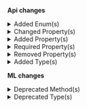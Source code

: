 **Api changes**

<details>
<summary>Added Enum(s)</summary>

- added enum `Frozen` to type `CartState` (file:/home/runner/work/commercetools-api-reference/commercetools-api-reference/commercetools-api-reference/api-specs/api/types/cart/CartState.raml:9:4)
</details>


<details>
<summary>Changed Property(s)</summary>

- :warning: changed property `amount` of type `Transaction` from type `TypedMoney` to `CentPrecisionMoney` (file:/home/runner/work/commercetools-api-reference/commercetools-api-reference/commercetools-api-reference/api-specs/api/types/payment/Transaction.raml:18:2)
- :warning: changed property `assets` of type `ProductAddVariantAction` from type `Asset[]` to `AssetDraft[]` (file:/home/runner/work/commercetools-api-reference/commercetools-api-reference/commercetools-api-reference/api-specs/api/types/product/updates/ProductAddVariantAction.raml:33:2)
</details>


<details>
<summary>Added Property(s)</summary>

- added property `conflictingPrice` to type `DuplicatePriceScopeError` (file:/home/runner/work/commercetools-api-reference/commercetools-api-reference/commercetools-api-reference/api-specs/api/types/error/DuplicatePriceScopeError.raml:16:2)
- added property `createdAt` to type `AssignedProductSelection` (file:/home/runner/work/commercetools-api-reference/commercetools-api-reference/commercetools-api-reference/api-specs/api/types/product-selection/AssignedProductSelection.raml:12:2)
</details>


<details>
<summary>Required Property(s)</summary>

- changed property `discounted` of type `StagedStandalonePrice` to be optional (file:/home/runner/work/commercetools-api-reference/commercetools-api-reference/commercetools-api-reference/api-specs/api/types/standalone-price/StagedStandalonePrice.raml:12:2)
</details>


<details>
<summary>Removed Property(s)</summary>

- :warning: removed property `conflictingPrices` from type `DuplicatePriceScopeError` (file:/home/runner/work/commercetools-api-reference/commercetools-api-reference/commercetools-api-reference-previous/api-specs/api/types/error/DuplicatePriceScopeError.raml:16:2)
</details>


<details>
<summary>Added Type(s)</summary>

- added type `CartFreezeCartAction` (file:/home/runner/work/commercetools-api-reference/commercetools-api-reference/commercetools-api-reference/api-specs/api/types/types.raml:178:0)
- added type `CartUnfreezeCartAction` (file:/home/runner/work/commercetools-api-reference/commercetools-api-reference/commercetools-api-reference/api-specs/api/types/types.raml:229:0)
- added type `DuplicatePriceKeyError` (file:/home/runner/work/commercetools-api-reference/commercetools-api-reference/commercetools-api-reference/api-specs/api/types/types.raml:424:0)
- added type `ProductPriceAddedMessage` (file:/home/runner/work/commercetools-api-reference/commercetools-api-reference/commercetools-api-reference/api-specs/api/types/types.raml:750:0)
- added type `ProductPriceChangedMessage` (file:/home/runner/work/commercetools-api-reference/commercetools-api-reference/commercetools-api-reference/api-specs/api/types/types.raml:751:0)
- added type `ProductPriceKeySetMessage` (file:/home/runner/work/commercetools-api-reference/commercetools-api-reference/commercetools-api-reference/api-specs/api/types/types.raml:755:0)
- added type `ProductPriceModeSetMessage` (file:/home/runner/work/commercetools-api-reference/commercetools-api-reference/commercetools-api-reference/api-specs/api/types/types.raml:756:0)
- added type `ProductPriceRemovedMessage` (file:/home/runner/work/commercetools-api-reference/commercetools-api-reference/commercetools-api-reference/api-specs/api/types/types.raml:757:0)
- added type `ProductPricesSetMessage` (file:/home/runner/work/commercetools-api-reference/commercetools-api-reference/commercetools-api-reference/api-specs/api/types/types.raml:758:0)
- added type `StandalonePriceKeySetMessage` (file:/home/runner/work/commercetools-api-reference/commercetools-api-reference/commercetools-api-reference/api-specs/api/types/types.raml:796:0)
- added type `ProductPriceAddedMessagePayload` (file:/home/runner/work/commercetools-api-reference/commercetools-api-reference/commercetools-api-reference/api-specs/api/types/types.raml:911:0)
- added type `ProductPriceChangedMessagePayload` (file:/home/runner/work/commercetools-api-reference/commercetools-api-reference/commercetools-api-reference/api-specs/api/types/types.raml:912:0)
- added type `ProductPriceKeySetMessagePayload` (file:/home/runner/work/commercetools-api-reference/commercetools-api-reference/commercetools-api-reference/api-specs/api/types/types.raml:916:0)
- added type `ProductPriceModeSetMessagePayload` (file:/home/runner/work/commercetools-api-reference/commercetools-api-reference/commercetools-api-reference/api-specs/api/types/types.raml:917:0)
- added type `ProductPriceRemovedMessagePayload` (file:/home/runner/work/commercetools-api-reference/commercetools-api-reference/commercetools-api-reference/api-specs/api/types/types.raml:918:0)
- added type `ProductPricesSetMessagePayload` (file:/home/runner/work/commercetools-api-reference/commercetools-api-reference/commercetools-api-reference/api-specs/api/types/types.raml:919:0)
- added type `StandalonePriceKeySetMessagePayload` (file:/home/runner/work/commercetools-api-reference/commercetools-api-reference/commercetools-api-reference/api-specs/api/types/types.raml:960:0)
- added type `ProductSetPriceKeyAction` (file:/home/runner/work/commercetools-api-reference/commercetools-api-reference/commercetools-api-reference/api-specs/api/types/types.raml:1421:0)
- added type `StandalonePriceSetKeyAction` (file:/home/runner/work/commercetools-api-reference/commercetools-api-reference/commercetools-api-reference/api-specs/api/types/types.raml:1611:0)
</details>

**ML changes**

<details>
<summary>Deprecated Method(s)</summary>

- method `post /{projectKey}/missing-data/attributes` is deprecated (file:/home/runner/work/commercetools-api-reference/commercetools-api-reference/commercetools-api-reference/api-specs/ml/resources/missing-data.raml:6:2)
- method `post /{projectKey}/missing-data/images` is deprecated (file:/home/runner/work/commercetools-api-reference/commercetools-api-reference/commercetools-api-reference/api-specs/ml/resources/missing-data.raml:40:2)
- method `post /{projectKey}/missing-data/prices` is deprecated (file:/home/runner/work/commercetools-api-reference/commercetools-api-reference/commercetools-api-reference/api-specs/ml/resources/missing-data.raml:74:2)
- method `get /{projectKey}/missing-data/attributes/status/{taskId}` is deprecated (file:/home/runner/work/commercetools-api-reference/commercetools-api-reference/commercetools-api-reference/api-specs/ml/resources/missing-data.raml:28:6)
- method `get /{projectKey}/missing-data/images/status/{taskId}` is deprecated (file:/home/runner/work/commercetools-api-reference/commercetools-api-reference/commercetools-api-reference/api-specs/ml/resources/missing-data.raml:62:6)
- method `get /{projectKey}/missing-data/prices/status/{taskId}` is deprecated (file:/home/runner/work/commercetools-api-reference/commercetools-api-reference/commercetools-api-reference/api-specs/ml/resources/missing-data.raml:96:6)
- resource `/{projectKey}/missing-data` is deprecated (file:///home/runner/work/commercetools-api-reference/commercetools-api-reference/commercetools-api-reference/api-specs/ml/api.raml:30:2)
- resource `/{projectKey}/missing-data/attributes` is deprecated (file:/home/runner/work/commercetools-api-reference/commercetools-api-reference/commercetools-api-reference/api-specs/ml/resources/missing-data.raml:3:0)
- resource `/{projectKey}/missing-data/images` is deprecated (file:/home/runner/work/commercetools-api-reference/commercetools-api-reference/commercetools-api-reference/api-specs/ml/resources/missing-data.raml:37:0)
- resource `/{projectKey}/missing-data/prices` is deprecated (file:/home/runner/work/commercetools-api-reference/commercetools-api-reference/commercetools-api-reference/api-specs/ml/resources/missing-data.raml:71:0)
- resource `/{projectKey}/missing-data/attributes/status` is deprecated (file:/home/runner/work/commercetools-api-reference/commercetools-api-reference/commercetools-api-reference/api-specs/ml/resources/missing-data.raml:18:2)
- resource `/{projectKey}/missing-data/attributes/status/{taskId}` is deprecated (file:/home/runner/work/commercetools-api-reference/commercetools-api-reference/commercetools-api-reference/api-specs/ml/resources/missing-data.raml:21:4)
- resource `/{projectKey}/missing-data/images/status` is deprecated (file:/home/runner/work/commercetools-api-reference/commercetools-api-reference/commercetools-api-reference/api-specs/ml/resources/missing-data.raml:52:2)
- resource `/{projectKey}/missing-data/images/status/{taskId}` is deprecated (file:/home/runner/work/commercetools-api-reference/commercetools-api-reference/commercetools-api-reference/api-specs/ml/resources/missing-data.raml:55:4)
- resource `/{projectKey}/missing-data/prices/status` is deprecated (file:/home/runner/work/commercetools-api-reference/commercetools-api-reference/commercetools-api-reference/api-specs/ml/resources/missing-data.raml:86:2)
- resource `/{projectKey}/missing-data/prices/status/{taskId}` is deprecated (file:/home/runner/work/commercetools-api-reference/commercetools-api-reference/commercetools-api-reference/api-specs/ml/resources/missing-data.raml:89:4)
</details>


<details>
<summary>Deprecated Type(s)</summary>

- type `AttributeCount` is deprecated (file:/home/runner/work/commercetools-api-reference/commercetools-api-reference/commercetools-api-reference/api-specs/ml/types/missing-data.raml:9:2)
- type `AttributeCoverage` is deprecated (file:/home/runner/work/commercetools-api-reference/commercetools-api-reference/commercetools-api-reference/api-specs/ml/types/missing-data.raml:26:2)
- type `MissingAttributesDetails` is deprecated (file:/home/runner/work/commercetools-api-reference/commercetools-api-reference/commercetools-api-reference/api-specs/ml/types/missing-data.raml:44:2)
- type `MissingAttributes` is deprecated (file:/home/runner/work/commercetools-api-reference/commercetools-api-reference/commercetools-api-reference/api-specs/ml/types/missing-data.raml:61:2)
- type `MissingAttributesMeta` is deprecated (file:/home/runner/work/commercetools-api-reference/commercetools-api-reference/commercetools-api-reference/api-specs/ml/types/missing-data.raml:88:2)
- type `MissingAttributesSearchRequest` is deprecated (file:/home/runner/work/commercetools-api-reference/commercetools-api-reference/commercetools-api-reference/api-specs/ml/types/missing-data.raml:100:2)
- type `MissingAttributesPagedQueryResult` is deprecated (file:/home/runner/work/commercetools-api-reference/commercetools-api-reference/commercetools-api-reference/api-specs/ml/types/missing-data.raml:165:2)
- type `MissingDataTaskStatus` is deprecated (file:/home/runner/work/commercetools-api-reference/commercetools-api-reference/commercetools-api-reference/api-specs/ml/types/missing-data.raml:185:2)
- type `MissingImages` is deprecated (file:/home/runner/work/commercetools-api-reference/commercetools-api-reference/commercetools-api-reference/api-specs/ml/types/missing-data.raml:203:2)
- type `MissingImagesCount` is deprecated (file:/home/runner/work/commercetools-api-reference/commercetools-api-reference/commercetools-api-reference/api-specs/ml/types/missing-data.raml:217:2)
- type `MissingImagesProductLevel` is deprecated (file:/home/runner/work/commercetools-api-reference/commercetools-api-reference/commercetools-api-reference/api-specs/ml/types/missing-data.raml:229:2)
- type `MissingImagesVariantLevel` is deprecated (file:/home/runner/work/commercetools-api-reference/commercetools-api-reference/commercetools-api-reference/api-specs/ml/types/missing-data.raml:243:2)
- type `MissingImagesMeta` is deprecated (file:/home/runner/work/commercetools-api-reference/commercetools-api-reference/commercetools-api-reference/api-specs/ml/types/missing-data.raml:257:2)
- type `MissingImagesSearchRequest` is deprecated (file:/home/runner/work/commercetools-api-reference/commercetools-api-reference/commercetools-api-reference/api-specs/ml/types/missing-data.raml:270:2)
- type `MissingImagesPagedQueryResult` is deprecated (file:/home/runner/work/commercetools-api-reference/commercetools-api-reference/commercetools-api-reference/api-specs/ml/types/missing-data.raml:322:2)
- type `MissingImagesTaskStatus` is deprecated (file:/home/runner/work/commercetools-api-reference/commercetools-api-reference/commercetools-api-reference/api-specs/ml/types/missing-data.raml:341:2)
- type `MissingPrices` is deprecated (file:/home/runner/work/commercetools-api-reference/commercetools-api-reference/commercetools-api-reference/api-specs/ml/types/missing-data.raml:360:2)
- type `MissingPricesProductCount` is deprecated (file:/home/runner/work/commercetools-api-reference/commercetools-api-reference/commercetools-api-reference/api-specs/ml/types/missing-data.raml:369:2)
- type `MissingPricesProductLevel` is deprecated (file:/home/runner/work/commercetools-api-reference/commercetools-api-reference/commercetools-api-reference/api-specs/ml/types/missing-data.raml:379:2)
- type `MissingPricesVariantLevel` is deprecated (file:/home/runner/work/commercetools-api-reference/commercetools-api-reference/commercetools-api-reference/api-specs/ml/types/missing-data.raml:393:2)
- type `MissingPricesMeta` is deprecated (file:/home/runner/work/commercetools-api-reference/commercetools-api-reference/commercetools-api-reference/api-specs/ml/types/missing-data.raml:406:2)
- type `MissingPricesSearchRequest` is deprecated (file:/home/runner/work/commercetools-api-reference/commercetools-api-reference/commercetools-api-reference/api-specs/ml/types/missing-data.raml:413:2)
- type `MissingPricesPagedQueryResult` is deprecated (file:/home/runner/work/commercetools-api-reference/commercetools-api-reference/commercetools-api-reference/api-specs/ml/types/missing-data.raml:476:2)
- type `MissingPricesTaskStatus` is deprecated (file:/home/runner/work/commercetools-api-reference/commercetools-api-reference/commercetools-api-reference/api-specs/ml/types/missing-data.raml:495:2)
</details>

